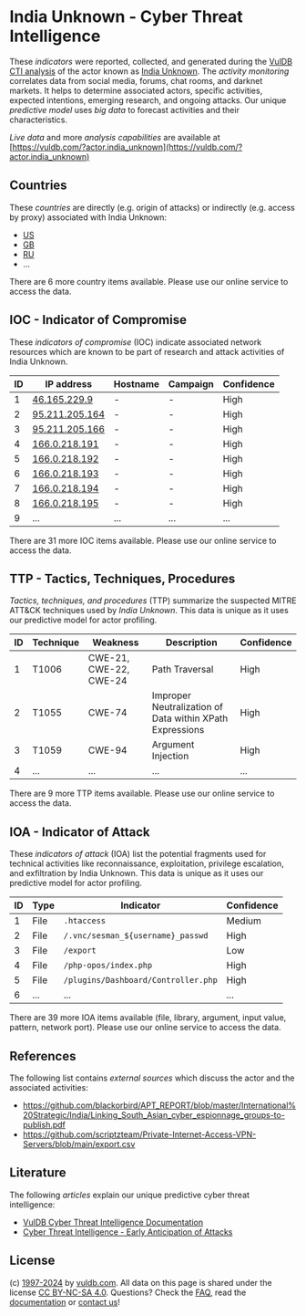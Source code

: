 # India Unknown - Cyber Threat Intelligence

These _indicators_ were reported, collected, and generated during the [VulDB CTI analysis](https://vuldb.com/?kb.cti) of the actor known as [India Unknown](https://vuldb.com/?actor.india_unknown). The _activity monitoring_ correlates data from social media, forums, chat rooms, and darknet markets. It helps to determine associated actors, specific activities, expected intentions, emerging research, and ongoing attacks. Our unique _predictive model_ uses _big data_ to forecast activities and their characteristics.

_Live data_ and more _analysis capabilities_ are available at [https://vuldb.com/?actor.india_unknown](https://vuldb.com/?actor.india_unknown)

## Countries

These _countries_ are directly (e.g. origin of attacks) or indirectly (e.g. access by proxy) associated with India Unknown:

* [US](https://vuldb.com/?country.us)
* [GB](https://vuldb.com/?country.gb)
* [RU](https://vuldb.com/?country.ru)
* ...

There are 6 more country items available. Please use our online service to access the data.

## IOC - Indicator of Compromise

These _indicators of compromise_ (IOC) indicate associated network resources which are known to be part of research and attack activities of India Unknown.

ID | IP address | Hostname | Campaign | Confidence
-- | ---------- | -------- | -------- | ----------
1 | [46.165.229.9](https://vuldb.com/?ip.46.165.229.9) | - | - | High
2 | [95.211.205.164](https://vuldb.com/?ip.95.211.205.164) | - | - | High
3 | [95.211.205.166](https://vuldb.com/?ip.95.211.205.166) | - | - | High
4 | [166.0.218.191](https://vuldb.com/?ip.166.0.218.191) | - | - | High
5 | [166.0.218.192](https://vuldb.com/?ip.166.0.218.192) | - | - | High
6 | [166.0.218.193](https://vuldb.com/?ip.166.0.218.193) | - | - | High
7 | [166.0.218.194](https://vuldb.com/?ip.166.0.218.194) | - | - | High
8 | [166.0.218.195](https://vuldb.com/?ip.166.0.218.195) | - | - | High
9 | ... | ... | ... | ...

There are 31 more IOC items available. Please use our online service to access the data.

## TTP - Tactics, Techniques, Procedures

_Tactics, techniques, and procedures_ (TTP) summarize the suspected MITRE ATT&CK techniques used by _India Unknown_. This data is unique as it uses our predictive model for actor profiling.

ID | Technique | Weakness | Description | Confidence
-- | --------- | -------- | ----------- | ----------
1 | T1006 | CWE-21, CWE-22, CWE-24 | Path Traversal | High
2 | T1055 | CWE-74 | Improper Neutralization of Data within XPath Expressions | High
3 | T1059 | CWE-94 | Argument Injection | High
4 | ... | ... | ... | ...

There are 9 more TTP items available. Please use our online service to access the data.

## IOA - Indicator of Attack

These _indicators of attack_ (IOA) list the potential fragments used for technical activities like reconnaissance, exploitation, privilege escalation, and exfiltration by India Unknown. This data is unique as it uses our predictive model for actor profiling.

ID | Type | Indicator | Confidence
-- | ---- | --------- | ----------
1 | File | `.htaccess` | Medium
2 | File | `/.vnc/sesman_${username}_passwd` | High
3 | File | `/export` | Low
4 | File | `/php-opos/index.php` | High
5 | File | `/plugins/Dashboard/Controller.php` | High
6 | ... | ... | ...

There are 39 more IOA items available (file, library, argument, input value, pattern, network port). Please use our online service to access the data.

## References

The following list contains _external sources_ which discuss the actor and the associated activities:

* https://github.com/blackorbird/APT_REPORT/blob/master/International%20Strategic/India/Linking_South_Asian_cyber_espionnage_groups-to-publish.pdf
* https://github.com/scriptzteam/Private-Internet-Access-VPN-Servers/blob/main/export.csv

## Literature

The following _articles_ explain our unique predictive cyber threat intelligence:

* [VulDB Cyber Threat Intelligence Documentation](https://vuldb.com/?kb.cti)
* [Cyber Threat Intelligence - Early Anticipation of Attacks](https://www.scip.ch/en/?labs.20201022)

## License

(c) [1997-2024](https://vuldb.com/?kb.changelog) by [vuldb.com](https://vuldb.com/?kb.about). All data on this page is shared under the license [CC BY-NC-SA 4.0](https://creativecommons.org/licenses/by-nc-sa/4.0/). Questions? Check the [FAQ](https://vuldb.com/?kb.faq), read the [documentation](https://vuldb.com/?kb) or [contact us](https://vuldb.com/?contact)!
